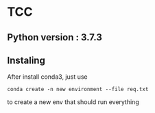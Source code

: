 # TCC

## Python version : 3.7.3

## Instaling

After install conda3, just use

 ```conda create -n new environment --file req.txt```

 to create a new env that should run everything
